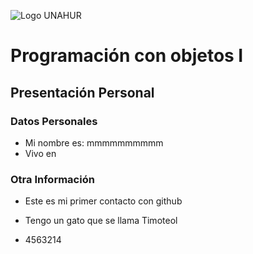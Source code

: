 ![Logo UNAHUR](./UNAHUR.png)

# Programación con objetos I
## Presentación Personal

### Datos Personales
- Mi nombre es: mmmmmmmmmm
- Vivo en


### Otra Información
- Este es mi primer contacto con github
- Tengo un gato que se llama Timoteol

- 4563214
